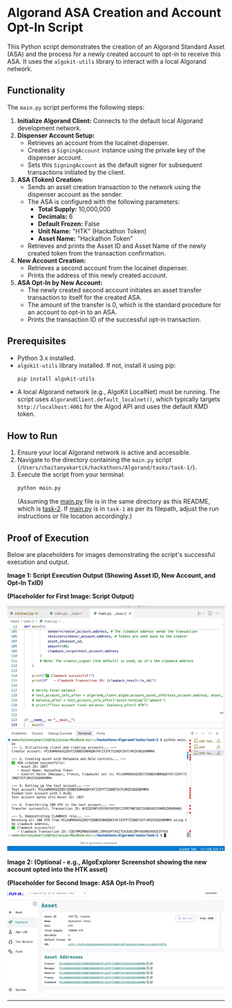 # Algorand ASA Creation and Account Opt-In Script

This Python script demonstrates the creation of an Algorand Standard Asset (ASA) and the process for a newly created account to opt-in to receive this ASA. It uses the `algokit-utils` library to interact with a local Algorand network.

## Functionality

The `main.py` script performs the following steps:

1.  **Initialize Algorand Client:** Connects to the default local Algorand development network.
2.  **Dispenser Account Setup:**
    *   Retrieves an account from the localnet dispenser.
    *   Creates a `SigningAccount` instance using the private key of the dispenser account.
    *   Sets this `SigningAccount` as the default signer for subsequent transactions initiated by the client.
3.  **ASA (Token) Creation:**
    *   Sends an asset creation transaction to the network using the dispenser account as the sender.
    *   The ASA is configured with the following parameters:
        *   **Total Supply:** 10,000,000
        *   **Decimals:** 6
        *   **Default Frozen:** False
        *   **Unit Name:** "HTK" (Hackathon Token)
        *   **Asset Name:** "Hackathon Token"
    *   Retrieves and prints the Asset ID and Asset Name of the newly created token from the transaction confirmation.
4.  **New Account Creation:**
    *   Retrieves a second account from the localnet dispenser.
    *   Prints the address of this newly created account.
5.  **ASA Opt-In by New Account:**
    *   The newly created second account initiates an asset transfer transaction to itself for the created ASA.
    *   The amount of the transfer is 0, which is the standard procedure for an account to opt-in to an ASA.
    *   Prints the transaction ID of the successful opt-in transaction.

## Prerequisites

*   Python 3.x installed.
*   `algokit-utils` library installed. If not, install it using pip:
    ```bash
    pip install algokit-utils
    ```
*   A local Algorand network (e.g., AlgoKit LocalNet) must be running. The script uses `AlgorandClient.default_localnet()`, which typically targets `http://localhost:4001` for the Algod API and uses the default KMD token.

## How to Run

1.  Ensure your local Algorand network is active and accessible.
2.  Navigate to the directory containing the `main.py` script (`/Users/chaitanyakartik/hackathons/Algorand/tasks/task-1/`).
3.  Execute the script from your terminal:
    ```bash
    python main.py
    ```
    (Assuming the [main.py](http://_vscodecontentref_/0) file is in the same directory as this README, which is [task-2](http://_vscodecontentref_/1). If [main.py](http://_vscodecontentref_/2) is in `task-1` as per its filepath, adjust the run instructions or file location accordingly.)

## Proof of Execution

Below are placeholders for images demonstrating the script's successful execution and output.

**Image 1: Script Execution Output (Showing Asset ID, New Account, and Opt-In TxID)**

<!--
    To display your first image here:
    1. Create a folder named 'images' (or any name you prefer) in this directory (/Users/chaitanyakartik/hackathons/Algorand/tasks/task-2/).
    2. Place your first image file (e.g., `script_run_output.png`) inside this 'images' folder.
    3. Replace the line below with: ![Script Execution Output](images/script_run_output.png)
-->
**(Placeholder for First Image: Script Output)**

![Script Output](images/img1.jpeg)

**Image 2: (Optional - e.g., AlgoExplorer Screenshot showing the new account opted into the HTK asset)**

<!--
    To display your second image here:
    1. Place your second image file (e.g., `algoexplorer_opt_in.png`) inside the same 'images' folder.
    2. Replace the line below with: ![ASA Opt-In Proof](images/algoexplorer_opt_in.png)
-->
**(Placeholder for Second Image: ASA Opt-In Proof)**

![Script Output](images/img2.jpeg)

---
